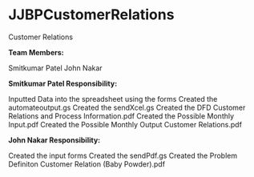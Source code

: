 # JJBPCustomerRelations
Customer Relations

<b>Team Members: </b>

Smitkumar Patel
John Nakar

<b>Smitkumar Patel Responsibility: </b>

Inputted Data into the spreadsheet using the forms
Created the automateoutput.gs
Created the sendXcel.gs
Created the DFD Customer Relations and Process Information.pdf
Created the Possible Monthly Input.pdf
Created the Possible Monthly Output Customer Relations.pdf


<b>John Nakar Responsibility: </b>

Created the input forms 
Created the sendPdf.gs
Created the Problem Definiton Customer Relation (Baby Powder).pdf
